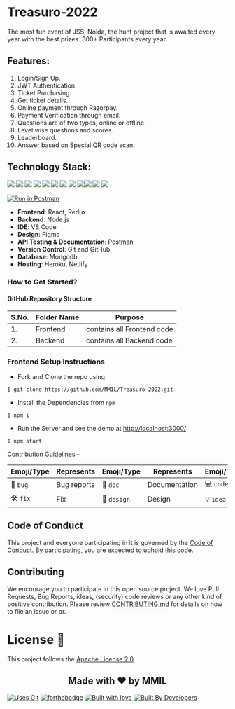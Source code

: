 # Treasuro-2022

The most fun event of JSS, Noida, the hunt project that is awaited every year with the best prizes. 300+ Participants every year.

## Features:

1. Login/Sign Up.
2. JWT Authentication.
3. Ticket Purchasing.
4. Get ticket details.
5. Online payment through Razorpay.
6. Payment Verification through email.
7. Questions are of two types, online or offline.
8. Level wise questions and scores.
9. Leaderboard.
10. Answer based on Special QR code scan.

## Technology Stack:

<img src="https://img.shields.io/badge/html5%20-%23E34F26.svg?&style=for-the-badge&logo=html5&logoColor=white"/> <img src="https://img.shields.io/badge/css3%20-%231572B6.svg?&style=for-the-badge&logo=css3&logoColor=white"/> <img src="https://img.shields.io/badge/javascript%20-%23323330.svg?&style=for-the-badge&logo=javascript&logoColor=%23F7DF1E"/> <img src="https://img.shields.io/badge/Tailwind_CSS-38B2AC?style=for-the-badge&logo=tailwind-css&logoColor=white"/>  <img src="https://img.shields.io/badge/React-20232A?style=for-the-badge&logo=react&logoColor=61DAFB"/> <img src="https://img.shields.io/badge/Redux-764ABC?style=for-the-badge&logo=redux&logoColor=white"/> <img src="https://img.shields.io/badge/node.js-6DA55F?style=for-the-badge&logo=node.js&logoColor=white"> <img src="https://img.shields.io/badge/React_Router-CA4245?style=for-the-badge&logo=react-router&logoColor=white"/>  <img src="https://img.shields.io/badge/markdown-%23000000.svg?&style=for-the-badge&logo=markdown&logoColor=white"/><img src="https://img.shields.io/badge/MongoDB-%234ea94b.svg?style=for-the-badge&logo=mongodb&logoColor=white"> <img src="https://img.shields.io/badge/github%20-%23121011.svg?&style=for-the-badge&logo=github&logoColor=white"/> <img src="https://img.shields.io/badge/Netlify-00C7B7?style=for-the-badge&logo=netlify&logoColor=white"/>

[![Run in Postman](https://run.pstmn.io/button.svg)](https://documenter.getpostman.com/view/21628293/UzBqpR7V)

- **Frontend**: React, Redux
- **Backend**: Node.js
- **IDE**: VS Code
- **Design**: Figma
- **API Testing & Documentation**: Postman
- **Version Control**: Git and GitHub
- **Database**: Mongodb
- **Hosting**: Heroku, Netlify

### How to Get Started?

#### GitHub Repository Structure


| S.No. | Folder Name           | Purpose                       |
| ----- | --------------------- | ----------------------------- |
| 1.    | Frontend              | contains all Frontend code    |
| 2.    | Backend               | contains all Backend code     |

### Frontend Setup Instructions

- Fork and Clone the repo using
```
$ git clone https://github.com/MMIL/Treasuro-2022.git
```
- Install the Dependencies from `npm`
```
$ npm i
```
- Run the Server and see the demo at [http://localhost:3000/](http://localhost:3000/)
```
$ npm start
```


Contribution Guidelines -

| Emoji/Type | Represents | Emoji/Type | Represents | Emoji/Type | Represents |
| ---------- | ---------- | ---------- | ---------- | ---------- | ---------- |
|     🐛 `bug`    |    Bug reports    |     📄 `doc`       | Documentation            |     💻️ `code`       | Code |
|     🛠️ `fix`    |    Fix    |     🎨 `design`       | Design            |     💡 `idea`       |Idea |

## Code of Conduct

This project and everyone participating in it is governed by the [Code of Conduct](CODE_OF_CONDUCT.md). By participating, you are expected to uphold this code. 

## Contributing

We encourage you to participate in this open source project. We love Pull Requests, Bug Reports, ideas, (security) code reviews or any other kind of positive contribution. Please review [CONTRIBUTING.md](CONTRIBUTING.md) for details on how to file an issue or pr.

# License :memo:

This project follows the [Apache License 2.0](https://github.com/MMIL/Treasuro-2022/blob/main/LICENSE).

<h2 align="center">Made with ❤ by MMIL</h2>

[![Uses Git](https://forthebadge.com/images/badges/uses-git.svg)](https://github.com/MMIL/Treasuro-2022) 
[![forthebadge](https://forthebadge.com/images/badges/made-with-javascript.svg)](https://github.com/MMIL/Treasuro-2022)
[![Built with love](https://forthebadge.com/images/badges/built-with-love.svg)](https://github.com/MMIL/Treasuro-2022) [![Built By Developers](https://forthebadge.com/images/badges/built-by-developers.svg)](https://github.com/MMIL/Treasuro-2022) 

